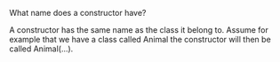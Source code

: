 What name does a constructor have?

A constructor has the same name as the class it belong to. Assume for example that we have a class called Animal the constructor will then be called Animal(...).
